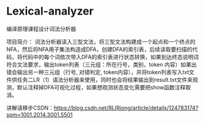 # Lexical-analyzer
编译原理课程设计词法分析器


项目简介：
词法分析器读入三型文法，将三型文法构建成一个起点和一个终点的NFA，然后将NFA用子集法构造成DFA，创建DFA的索引表，后续读取要扫描的代码，将代码中的每个词依次带入DFA的索引表进行状态转换，如果到达终态说明词符合文法要求，输出token列表（三元组：所在行号，类别，token 内容）如果出错会输出另一种三元组（行号, 对错判定, token内容），并将token列表写入txt文件供任务二LR（1）语法分析器来使用，同时也会将结果输出到result.txt文件来观测，默认注释掉DFA可视化过程，如果想观测状态变化需要把show函数注释取消。

讲解请移步CSDN：https://blog.csdn.net/RLIRiong/article/details/124783174?spm=1001.2014.3001.5501
